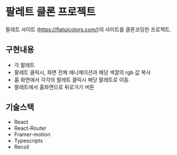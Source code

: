 # 팔레트 클론 프로젝트

팔레트 사이트 (https://flatuicolors.com/)의 사이트를 클론코딩한 프로젝트.

## 구현내용

- 각 팔레트
- 팔레트 클릭시, 화면 전체 애니메이션과 해당 색깔의 rgb 값 복사
- 홈 화면에서 각각의 팔레트 클릭시 해당 팔레트로 이동.
- 팔레트에서 홈화면으로 뒤로가기 버튼

## 기술스택

- React
- React-Router
- Framer-motion
- Typescripts
- Recoil
